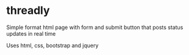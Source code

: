 # threadly

Simple format html page with form and submit button that posts status updates in real time

Uses html, css, bootstrap and jquery
